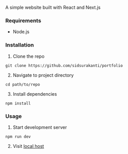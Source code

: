 A simple website built with React and Next.js

### Requirements
* Node.js 

### Installation 
1. Clone the repo
```shell
git clone https://github.com/sidsurakanti/portfolio
```
2. Navigate to project directory
```shell
cd path/to/repo
```
3. Install dependencies
```
npm install
```

### Usage
1. Start development server
```shell
npm run dev
```
2. Visit [local host](https://localhost:3000)

